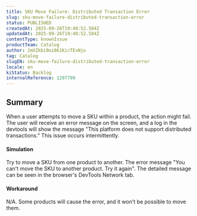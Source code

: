 ```yaml
---
title: SKU Move Failure: Distributed Transaction Error
slug: sku-move-failure-distributed-transaction-error
status: PUBLISHED
createdAt: 2025-09-26T19:40:52.584Z
updatedAt: 2025-09-26T19:40:52.584Z
contentType: knownIssue
productTeam: Catalog
author: 2mXZkbi0oi061KicTExNjo
tag: Catalog
slugEN: sku-move-failure-distributed-transaction-error
locale: en
kiStatus: Backlog
internalReference: 1297799
---
```


## Summary


When a user attempts to move a SKU within a product, the action might fail. The user will receive an error message on the screen, and a log in the devtools will show the message "This platform does not support distributed transactions." This issue occurs intermittently.


#### Simulation


Try to move a SKU from one product to another. The error message "You can't move the SKU to another product. Try it again". The detailed message can be seen in the browser's DevTools Network tab.


#### Workaround


N/A. Some products will cause the error, and it won't be possible to move them.



